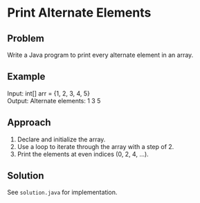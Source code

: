 # Print Alternate Elements

## Problem
Write a Java program to print every alternate element in an array.

## Example
Input: int[] arr = {1, 2, 3, 4, 5}  
Output: 
Alternate elements: 1 3 5
## Approach
1. Declare and initialize the array.  
2. Use a loop to iterate through the array with a step of 2.  
3. Print the elements at even indices (0, 2, 4, …).

## Solution
See `solution.java` for implementation.
